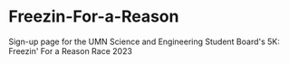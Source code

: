 # Freezin-For-a-Reason
Sign-up page for the UMN Science and Engineering Student Board's 5K: Freezin' For a Reason Race 2023 
